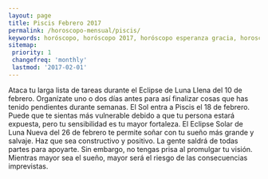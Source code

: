 ```yaml
---
layout: page
title: Piscis Febrero 2017 
permalink: /horoscopo-mensual/piscis/
keywords: horóscopo, horóscopo 2017, horóscopo esperanza gracia, horoscop, horóscopos gratis, horoscopo piscis, horoscopo piscis 2017, Tarot, Astrologia, Zodíaco, piscis, horoscopo gratis, horoscopo del mes 
sitemap:
 priority: 1
 changefreq: 'monthly'
 lastmod: '2017-02-01'
---
```


 Ataca tu larga lista de tareas durante el Eclipse de Luna Llena del 10 de febrero. Organízate uno o dos días antes para así finalizar cosas que has tenido pendientes durante semanas. El Sol entra a Piscis el 18 de febrero. Puede que te sientas más vulnerable debido a que tu persona estará expuesta, pero tu sensibilidad es tu mayor fortaleza. El Eclipse Solar de Luna Nueva del 26 de febrero te permite soñar con tu sueño más grande y salvaje. Haz que sea constructivo y positivo. La gente saldrá de todas partes para apoyarte. Sin embargo, no tengas prisa al promulgar tu visión. Mientras mayor sea el sueño, mayor será el riesgo de las consecuencias imprevistas.
